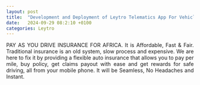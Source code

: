 ```yaml
---
layout: post
title:  "Development and Deployment of Leytro Telematics App For Vehicle Insurance and Fleet Management"
date:   2024-09-29 08:2:10 +0100
categories: Leytro
---
```


<html>
<head>
<style> 
body {
  background-image: url("{{site.baseurl}}/assets/images/maximberg.jpg");
}
</style>
</head>
<body>
<p style="text-align: justify;">PAY AS YOU DRIVE INSURANCE FOR AFRICA. It is Affordable, Fast & Fair. Traditional insurance 
        is an old system, slow process and expensive. We are here to fix it by providing a flexible auto insurance
        that allows you to pay per mile, buy policy, get claims payout with ease and get rewards for safe driving,
        all from your mobile phone. It will be Seamless, No Headaches and Instant.</p>
</body>
</html>